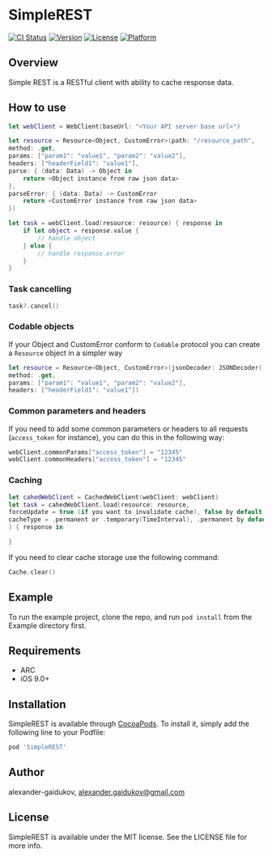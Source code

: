 # SimpleREST

[![CI Status](http://img.shields.io/travis/alexander-gaidukov/SimpleREST.svg?style=flat)](https://travis-ci.org/alexander-gaidukov/SimpleREST)
[![Version](https://img.shields.io/cocoapods/v/SimpleREST.svg?style=flat)](http://cocoapods.org/pods/SimpleREST)
[![License](https://img.shields.io/cocoapods/l/SimpleREST.svg?style=flat)](http://cocoapods.org/pods/SimpleREST)
[![Platform](https://img.shields.io/cocoapods/p/SimpleREST.svg?style=flat)](http://cocoapods.org/pods/SimpleREST)

## Overview
Simple REST is a RESTful client with ability to cache response data.

## How to use

```swift
let webClient = WebClient(baseUrl: "<Your API server base url>")

let resource = Resource<Object, CustomError>(path: "/resource_path",
method: .get,
params: ["param1": "value1", "param2": "value2"],
headers: ["headerField1": "value1"],
parse: { (data: Data) -> Object in
    return <Object instance from raw json data>
},
parseError: { (data: Data) -> CustomError
    return <CustomError instance from raw json data>
})

let task = webClient.load(resource: resource) { response in
    if let object = response.value {
        // handle object
    } else {
        // handle response.error
    }
}
```

### Task cancelling

```swift
task?.cancel()
```

### Codable objects
If your Object and CustomError conform to `Codable` protocol you can create a `Resource` object in a simpler way

```swift
let resource = Resource<Object, CustomError>(jsonDecoder: JSONDecoder(), path: "/resource_path",
method: .get,
params: ["param1": "value1", "param2": "value2"],
headers: ["headerField1": "value1"])
```
### Common parameters and headers
If you need to add some common parameters or headers to all requests (`access_token` for instance), you can do this in the following way:

```swift
webClient.commonParams["access_token"] = "12345"
webClient.commonHeaders["access_token"] = "12345"
```

### Caching
```swift
let cahedWebClient = CachedWebClient(webClient: webClient)
let task = cahedWebClient.load(resource: resource,
forceUpdate = true (if you want to invalidate cache), false by default
cacheType = .permanent or .temporary(TimeInterval), .permanent by default
) { response in

}
```
If you need to clear cache storage use the following command:
```swift
Cache.clear()
```

## Example

To run the example project, clone the repo, and run `pod install` from the Example directory first.

## Requirements
* ARC
* iOS 9.0+

## Installation

SimpleREST is available through [CocoaPods](http://cocoapods.org). To install
it, simply add the following line to your Podfile:

```ruby
pod 'SimpleREST'
```

## Author

alexander-gaidukov, alexander.gaidukov@gmail.com

## License

SimpleREST is available under the MIT license. See the LICENSE file for more info.

